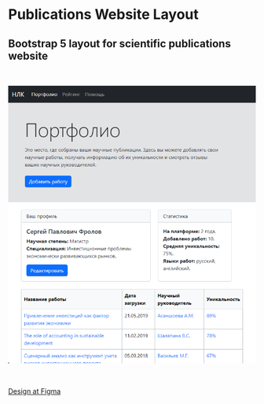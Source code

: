 # Publications Website Layout

## Bootstrap 5 layout for scientific publications website

<br>

![Science Publications Website](/utils/publications_ps.png)

<br>

[Design at Figma](https://www.figma.com/design/nDXdlmr1kCVnWEcnPWtfLg/Задание-на-Бутстрап)